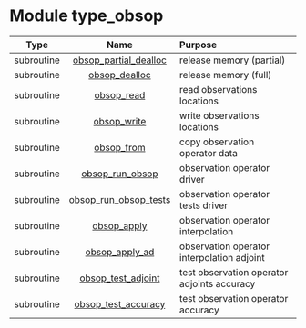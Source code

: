 # Module type_obsop

| Type | Name | Purpose |
| :--: | :--: | :---------- |
| subroutine | [obsop_partial_dealloc](https://github.com/JCSDA/saber/tree/develop/src/saber/bump/type_obsop.F90#L65) | release memory (partial) |
| subroutine | [obsop_dealloc](https://github.com/JCSDA/saber/tree/develop/src/saber/bump/type_obsop.F90#L82) | release memory (full) |
| subroutine | [obsop_read](https://github.com/JCSDA/saber/tree/develop/src/saber/bump/type_obsop.F90#L101) | read observations locations |
| subroutine | [obsop_write](https://github.com/JCSDA/saber/tree/develop/src/saber/bump/type_obsop.F90#L140) | write observations locations |
| subroutine | [obsop_from](https://github.com/JCSDA/saber/tree/develop/src/saber/bump/type_obsop.F90#L183) | copy observation operator data |
| subroutine | [obsop_run_obsop](https://github.com/JCSDA/saber/tree/develop/src/saber/bump/type_obsop.F90#L223) | observation operator driver |
| subroutine | [obsop_run_obsop_tests](https://github.com/JCSDA/saber/tree/develop/src/saber/bump/type_obsop.F90#L343) | observation operator tests driver |
| subroutine | [obsop_apply](https://github.com/JCSDA/saber/tree/develop/src/saber/bump/type_obsop.F90#L378) | observation operator interpolation |
| subroutine | [obsop_apply_ad](https://github.com/JCSDA/saber/tree/develop/src/saber/bump/type_obsop.F90#L411) | observation operator interpolation adjoint |
| subroutine | [obsop_test_adjoint](https://github.com/JCSDA/saber/tree/develop/src/saber/bump/type_obsop.F90#L447) | test observation operator adjoints accuracy |
| subroutine | [obsop_test_accuracy](https://github.com/JCSDA/saber/tree/develop/src/saber/bump/type_obsop.F90#L490) | test observation operator accuracy |
